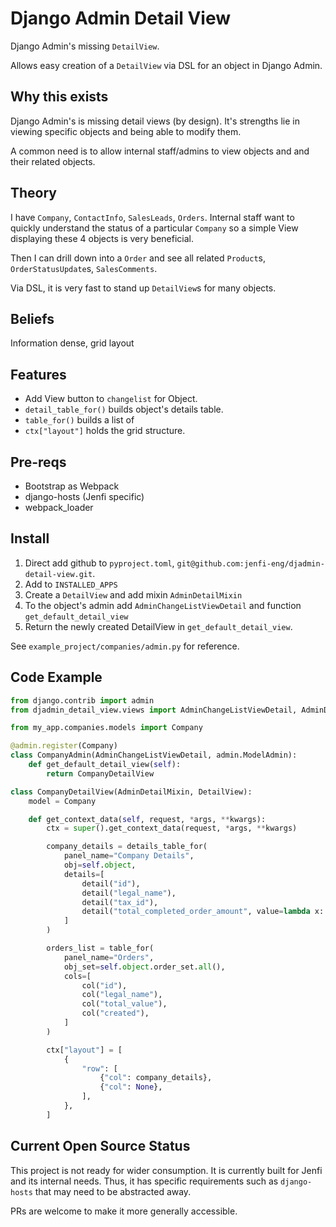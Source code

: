 # Django Admin Detail View

Django Admin's missing `DetailView`.

Allows easy creation of a `DetailView` via DSL for an object in Django Admin.

## Why this exists

Django Admin's is missing detail views (by design). It's strengths lie in viewing specific objects and being able to modify them.

A common need is to allow internal staff/admins to view objects and and their related objects.

## Theory

I have `Company`, `ContactInfo`, `SalesLeads`, `Orders`. Internal staff want to quickly understand the status of a particular `Company` so a simple View displaying these 4 objects is very beneficial.

Then I can drill down into a `Order` and see all related `Product`s, `OrderStatusUpdate`s, `SalesComments`.

Via DSL, it is very fast to stand up `DetailView`s for many objects.

## Beliefs

Information dense, grid layout

## Features

- Add View button to `changelist` for Object.
- `detail_table_for()` builds object's details table.
- `table_for()` builds a list of
- `ctx["layout"]` holds the grid structure.

## Pre-reqs

- Bootstrap as Webpack
- django-hosts (Jenfi specific)
- webpack_loader

## Install

1. Direct add github to `pyproject.toml`, `git@github.com:jenfi-eng/djadmin-detail-view.git`.
1. Add to `INSTALLED_APPS`
1. Create a `DetailView` and add mixin `AdminDetailMixin`
1. To the object's admin add `AdminChangeListViewDetail` and function `get_default_detail_view`
1. Return the newly created DetailView in `get_default_detail_view`.

See `example_project/companies/admin.py` for reference.

## Code Example

```python
from django.contrib import admin
from djadmin_detail_view.views import AdminChangeListViewDetail, AdminDetailMixin

from my_app.companies.models import Company

@admin.register(Company)
class CompanyAdmin(AdminChangeListViewDetail, admin.ModelAdmin):
    def get_default_detail_view(self):
        return CompanyDetailView

class CompanyDetailView(AdminDetailMixin, DetailView):
    model = Company

    def get_context_data(self, request, *args, **kwargs):
        ctx = super().get_context_data(request, *args, **kwargs)

        company_details = details_table_for(
            panel_name="Company Details",
            obj=self.object,
            details=[
                detail("id"),
                detail("legal_name"),
                detail("tax_id"),
                detail("total_completed_order_amount", value=lambda x: x.total_order_value()),
            ]
        )

        orders_list = table_for(
            panel_name="Orders",
            obj_set=self.object.order_set.all(),
            cols=[
                col("id"),
                col("legal_name"),
                col("total_value"),
                col("created"),
            ]
        )

        ctx["layout"] = [
            {
                "row": [
                    {"col": company_details},
                    {"col": None},
                ],
            },
        ]
```

## Current Open Source Status

This project is not ready for wider consumption. It is currently built for Jenfi and its internal needs. Thus, it has specific requirements such as `django-hosts` that may need to be abstracted away.

PRs are welcome to make it more generally accessible.
